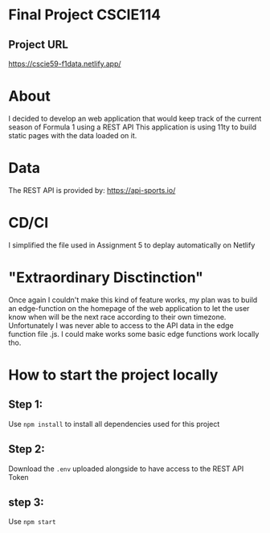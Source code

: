 # Final Project CSCIE114

## Project URL
https://cscie59-f1data.netlify.app/


# About
I decided to develop an web application that would keep track of the current season of Formula 1 using a REST API
This application is using 11ty to build static pages with the data loaded on it. 

# Data
The REST API is provided by: https://api-sports.io/

# CD/CI
I simplified the file used in Assignment 5 to deplay automatically on Netlify

# "Extraordinary Disctinction"
Once again I couldn't make this kind of feature works, my plan was to build an edge-function on the homepage of the web application to let the user know
when will be the next race according to their own timezone. Unfortunately I was never able to access to the API data in the edge function file .js.
I could make works some basic edge functions work locally tho.

# How to start the project locally

## Step 1:
Use ```npm install``` to install all dependencies used for this project

## Step 2:
Download the ```.env``` uploaded alongside to have access to the REST API Token

## step 3:
Use ``` npm start ```


